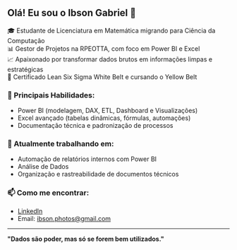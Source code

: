 ## Olá! Eu sou o Ibson Gabriel 👋

🎓 Estudante de Licenciatura em Matemática migrando para Ciência da Computação  
📊 Gestor de Projetos na RPEOTTA, com foco em Power BI e Excel  
📈 Apaixonado por transformar dados brutos em informações limpas e estratégicas  
🧠 Certificado Lean Six Sigma White Belt e cursando o Yellow Belt  


### 💼 Principais Habilidades:
- Power BI (modelagem, DAX, ETL, Dashboard e Visualizações)
- Excel avançado (tabelas dinâmicas, fórmulas, automações)
- Documentação técnica e padronização de processos

### 🚀 Atualmente trabalhando em:
- Automação de relatórios internos com Power BI
- Análise de Dados
- Organização e rastreabilidade de documentos técnicos

### 📫 Como me encontrar:
- [LinkedIn](https://www.linkedin.com/in/seu-usuario)  
- Email: ibson.photos@gmail.com

---

**"Dados são poder, mas só se forem bem utilizados."**
